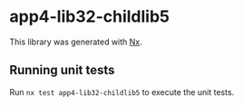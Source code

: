 # app4-lib32-childlib5

This library was generated with [Nx](https://nx.dev).

## Running unit tests

Run `nx test app4-lib32-childlib5` to execute the unit tests.
